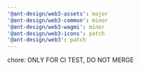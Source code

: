 ```yaml
---
'@ant-design/web3-assets': major
'@ant-design/web3-common': minor
'@ant-design/web3-wagmi': minor
'@ant-design/web3-icons': patch
'@ant-design/web3': patch
---
```


chore: ONLY FOR CI TEST, DO NOT MERGE
